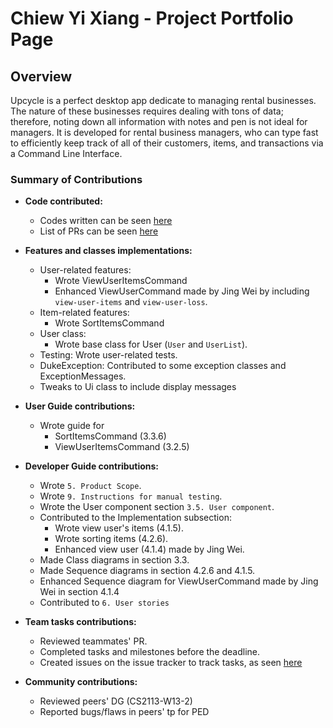 # Chiew Yi Xiang - Project Portfolio Page

## Overview

Upcycle is a perfect desktop app dedicate to managing rental businesses. The nature of these businesses
requires dealing with tons of data; therefore, noting down all information with notes and pen is not ideal for managers.
It is developed for rental business managers, who can type fast to efficiently keep track of all of their customers, items,
and transactions via a Command Line Interface.

### Summary of Contributions
+ **Code contributed:**
    + Codes written can be seen [here](https://nus-cs2113-ay2223s1.github.io/tp-dashboard/?search=&sort=groupTitle&sortWithin=title&timeframe=commit&mergegroup=&groupSelect=groupByRepos&breakdown=true&checkedFileTypes=docs~functional-code~test-code~other&since=2022-09-16&tabOpen=true&tabType=authorship&tabAuthor=chiewyx&tabRepo=AY2223S1-CS2113-W12-1%2Ftp%5Bmaster%5D&authorshipIsMergeGroup=false&authorshipFileTypes=docs~functional-code~test-code&authorshipIsBinaryFileTypeChecked=false&authorshipIsIgnoredFilesChecked=false)
    + List of PRs can be seen [here](https://github.com/AY2223S1-CS2113-W12-1/tp/pulls?q=is%3Apr+is%3Aclosed+author%3Achiewyx)

+ **Features and classes implementations:**
    + User-related features:
        + Wrote ViewUserItemsCommand 
        + Enhanced ViewUserCommand made by Jing Wei by including `view-user-items` and `view-user-loss`.
    + Item-related features:
        + Wrote SortItemsCommand
    + User class:
      + Wrote base class for User (`User` and `UserList`).
    + Testing: Wrote user-related tests.
    + DukeException: Contributed to some exception classes and ExceptionMessages.
    + Tweaks to Ui class to include display messages
+ **User Guide contributions:**
    + Wrote guide for 
      + SortItemsCommand (3.3.6)
      + ViewUserItemsCommand (3.2.5)
+ **Developer Guide contributions:**
    + Wrote `5. Product Scope`. 
    + Wrote `9. Instructions for manual testing`.
    + Wrote the User component section `3.5. User component`.
    + Contributed to the Implementation subsection:
        + Wrote view user's items (4.1.5).
        + Wrote sorting items (4.2.6).
        + Enhanced view user (4.1.4) made by Jing Wei.
    + Made Class diagrams in section 3.3.
    + Made Sequence diagrams in section 4.2.6 and 4.1.5.
    + Enhanced Sequence diagram for ViewUserCommand made by Jing Wei in section 4.1.4
    + Contributed to `6. User stories`
+ **Team tasks contributions:**
    + Reviewed teammates' PR.
    + Completed tasks and milestones before the deadline.
    + Created issues on the issue tracker to track tasks, as seen [here](https://github.com/AY2223S1-CS2113-W12-1/tp/issues?q=is%3Aissue+is%3Aclosed+author%3Achiewyx)
+ **Community contributions:**
    + Reviewed peers' DG (CS2113-W13-2)
    + Reported bugs/flaws in peers' tp for PED